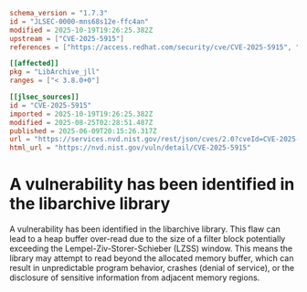 ```toml
schema_version = "1.7.3"
id = "JLSEC-0000-mns68s12e-ffc4an"
modified = 2025-10-19T19:26:25.382Z
upstream = ["CVE-2025-5915"]
references = ["https://access.redhat.com/security/cve/CVE-2025-5915", "https://bugzilla.redhat.com/show_bug.cgi?id=2370865", "https://github.com/libarchive/libarchive/pull/2599", "https://github.com/libarchive/libarchive/releases/tag/v3.8.0"]

[[affected]]
pkg = "LibArchive_jll"
ranges = ["< 3.8.0+0"]

[[jlsec_sources]]
id = "CVE-2025-5915"
imported = 2025-10-19T19:26:25.382Z
modified = 2025-08-25T02:28:51.487Z
published = 2025-06-09T20:15:26.317Z
url = "https://services.nvd.nist.gov/rest/json/cves/2.0?cveId=CVE-2025-5915"
html_url = "https://nvd.nist.gov/vuln/detail/CVE-2025-5915"
```

# A vulnerability has been identified in the libarchive library

A vulnerability has been identified in the libarchive library. This flaw can lead to a heap buffer over-read due to the size of a filter block potentially exceeding the Lempel-Ziv-Storer-Schieber (LZSS) window. This means the library may attempt to read beyond the allocated memory buffer, which can result in unpredictable program behavior, crashes (denial of service), or the disclosure of sensitive information from adjacent memory regions.

